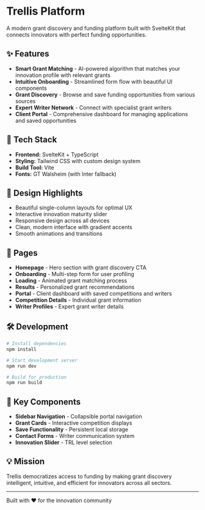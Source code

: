 # Trellis Platform

A modern grant discovery and funding platform built with SvelteKit that connects innovators with perfect funding opportunities.

## ✨ Features

- **Smart Grant Matching** - AI-powered algorithm that matches your innovation profile with relevant grants
- **Intuitive Onboarding** - Streamlined form flow with beautiful UI components
- **Grant Discovery** - Browse and save funding opportunities from various sources
- **Expert Writer Network** - Connect with specialist grant writers
- **Client Portal** - Comprehensive dashboard for managing applications and saved opportunities

## 🚀 Tech Stack

- **Frontend:** SvelteKit + TypeScript
- **Styling:** Tailwind CSS with custom design system
- **Build Tool:** Vite
- **Fonts:** GT Walsheim (with Inter fallback)

## 🎨 Design Highlights

- Beautiful single-column layouts for optimal UX
- Interactive innovation maturity slider
- Responsive design across all devices
- Clean, modern interface with gradient accents
- Smooth animations and transitions

## 📱 Pages

- **Homepage** - Hero section with grant discovery CTA
- **Onboarding** - Multi-step form for user profiling
- **Loading** - Animated grant matching process
- **Results** - Personalized grant recommendations
- **Portal** - Client dashboard with saved competitions and writers
- **Competition Details** - Individual grant information
- **Writer Profiles** - Expert grant writer details

## 🛠️ Development

```bash
# Install dependencies
npm install

# Start development server
npm run dev

# Build for production
npm run build
```

## 🌟 Key Components

- **Sidebar Navigation** - Collapsible portal navigation
- **Grant Cards** - Interactive competition displays
- **Save Functionality** - Persistent local storage
- **Contact Forms** - Writer communication system
- **Innovation Slider** - TRL level selection

## 💡 Mission

Trellis democratizes access to funding by making grant discovery intelligent, intuitive, and efficient for innovators across all sectors.

---

Built with ❤️ for the innovation community 